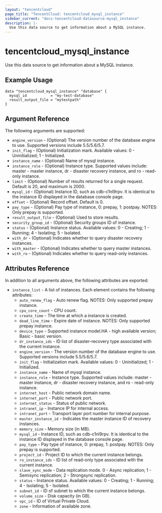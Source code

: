```yaml
---
layout: "tencentcloud"
page_title: "TencentCloud: tencentcloud_mysql_instance"
sidebar_current: "docs-tencentcloud-datasource-mysql_instance"
description: |-
  Use this data source to get information about a MySQL instance.
---
```


# tencentcloud_mysql_instance

Use this data source to get information about a MySQL instance.

## Example Usage

```hcl
data "tencentcloud_mysql_instance" "database" {
  mysql_id           = "my-test-database"
  result_output_file = "mytestpath"
}
```

## Argument Reference

The following arguments are supported:

* `engine_version` - (Optional) The version number of the database engine to use. Supported versions include 5.5/5.6/5.7.
* `init_flag` - (Optional) Initialization mark. Available values: 0 - Uninitialized; 1 - Initialized.
* `instance_name` - (Optional) Name of mysql instance.
* `instance_role` - (Optional) Instance type. Supported values include: master - master instance, dr - disaster recovery instance, and ro - read-only instance.
* `limit` - (Optional) Number of results returned for a single request. Default is 20, and maximum is 2000.
* `mysql_id` - (Optional) Instance ID, such as cdb-c1nl9rpv. It is identical to the instance ID displayed in the database console page.
* `offset` - (Optional) Record offset. Default is 0.
* `pay_type` - (Optional) Pay type of instance, 0: prepay, 1: postpay. NOTES: Only prepay is supported.
* `result_output_file` - (Optional) Used to store results.
* `security_group_id` - (Optional) Security groups ID of instance.
* `status` - (Optional) Instance status. Available values: 0 - Creating; 1 - Running; 4 - Isolating; 5 - Isolated.
* `with_dr` - (Optional) Indicates whether to query disaster recovery instances.
* `with_master` - (Optional) Indicates whether to query master instances.
* `with_ro` - (Optional) Indicates whether to query read-only instances.

## Attributes Reference

In addition to all arguments above, the following attributes are exported:

* `instance_list` - A list of instances. Each element contains the following attributes:
  * `auto_renew_flag` - Auto renew flag. NOTES: Only supported prepay instance.
  * `cpu_core_count` - CPU count.
  * `create_time` - The time at which a instance is created.
  * `dead_line_time` - Expire date of instance. NOTES: Only supported prepay instance.
  * `device_type` - Supported instance model.HA - high available version; Basic - basic version.
  * `dr_instance_ids` - ID list of disaster-recovery type associated with the current instance.
  * `engine_version` - The version number of the database engine to use. Supported versions include 5.5/5.6/5.7.
  * `init_flag` - Initialization mark. Available values: 0 - Uninitialized; 1 - Initialized.
  * `instance_name` - Name of mysql instance.
  * `instance_role` - Instance type. Supported values include: master - master instance, dr - disaster recovery instance, and ro - read-only instance.
  * `internet_host` - Public network domain name.
  * `internet_port` - Public network port.
  * `internet_status` - Status of public network.
  * `intranet_ip` - Instance IP for internal access.
  * `intranet_port` - Transport layer port number for internal purpose.
  * `master_instance_id` - Indicates the master instance ID of recovery instances.
  * `memory_size` - Memory size (in MB).
  * `mysql_id` - Instance ID, such as cdb-c1nl9rpv. It is identical to the instance ID displayed in the database console page.
  * `pay_type` - Pay type of instance, 0: prepay, 1: postpay. NOTES: Only prepay is supported.
  * `project_id` - Project ID to which the current instance belongs.
  * `ro_instance_ids` - ID list of read-only type associated with the current instance.
  * `slave_sync_mode` - Data replication mode. 0 - Async replication; 1 - Semisync replication; 2 - Strongsync replication.
  * `status` - Instance status. Available values: 0 - Creating; 1 - Running; 4 - Isolating; 5 - Isolated.
  * `subnet_id` - ID of subnet to which the current instance belongs.
  * `volume_size` - Disk capacity (in GB).
  * `vpc_id` - ID of Virtual Private Cloud.
  * `zone` - Information of available zone.


